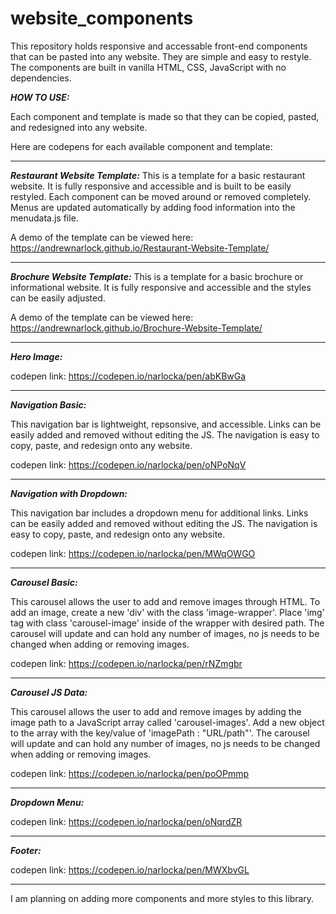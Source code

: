 # website_components
This repository holds responsive and accessable front-end components that can be pasted into any website. They are simple and easy to restyle.
The components are built in vanilla HTML, CSS, JavaScript with no dependencies.

***HOW TO USE:***

Each component and template is made so that they can be copied, pasted, and redesigned into any website.

Here are codepens for each available component and template:

-----------------------------------------------------------------------------------------------------------------------------------------------------------------------
***Restaurant Website Template:***
This is a template for a basic restaurant website. It is fully responsive and accessible and is built to be easily restyled. Each component can be moved around or removed completely. Menus are updated automatically by adding food information into the menudata.js file. 

A demo of the template can be viewed here: https://andrewnarlock.github.io/Restaurant-Website-Template/



-----------------------------------------------------------------------------------------------------------------------------------------------------------------------
***Brochure Website Template:***
This is a template for a basic brochure or informational website. It is fully responsive and accessible and the styles can be easily adjusted. 

A demo of the template can be viewed here: https://andrewnarlock.github.io/Brochure-Website-Template/



-----------------------------------------------------------------------------------------------------------------------------------------------------------------------
***Hero Image:***

 codepen link: https://codepen.io/narlocka/pen/abKBwGa



-----------------------------------------------------------------------------------------------------------------------------------------------------------------------
***Navigation Basic:***

This navigation bar is lightweight, repsonsive, and accessible. Links can be easily added and removed without editing the JS. The navigation is easy to copy, paste, and redesign onto any website.

codepen link: https://codepen.io/narlocka/pen/oNPoNqV



-----------------------------------------------------------------------------------------------------------------------------------------------------------------------
***Navigation with Dropdown:***

This navigation bar includes a dropdown menu for additional links. Links can be easily added and removed without editing the JS. The navigation is easy to copy, paste, and redesign onto any website.

codepen link: https://codepen.io/narlocka/pen/MWqOWGO



-----------------------------------------------------------------------------------------------------------------------------------------------------------------------
***Carousel Basic:***

This carousel allows the user to add and remove images through HTML. To add an image, create a new 'div' with the class 'image-wrapper'. Place 'img' tag with class 'carousel-image' inside of the wrapper with desired path. The carousel will update and can hold any number of images, no js needs to be changed when adding or removing images.

codepen link: https://codepen.io/narlocka/pen/rNZmgbr



-----------------------------------------------------------------------------------------------------------------------------------------------------------------------
***Carousel JS Data:***

This carousel allows the user to add and remove images by adding the image path to a JavaScript array called 'carousel-images'. Add a new object to the array with the key/value of 'imagePath : "URL/path"'. The carousel will update and can hold any number of images, no js needs to be changed when adding or removing images.

codepen link: https://codepen.io/narlocka/pen/poOPmmp



-----------------------------------------------------------------------------------------------------------------------------------------------------------------------
***Dropdown Menu:***

 codepen link: https://codepen.io/narlocka/pen/oNqrdZR



-----------------------------------------------------------------------------------------------------------------------------------------------------------------------
***Footer:***

 codepen link: https://codepen.io/narlocka/pen/MWXbvGL



-----------------------------------------------------------------------------------------------------------------------------------------------------------------------

I am planning on adding more components and more styles to this library.
